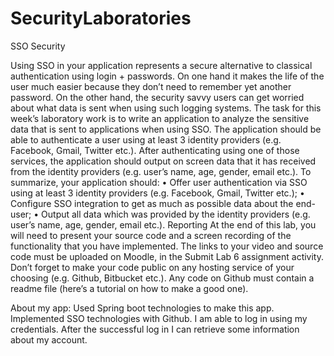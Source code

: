 # SecurityLaboratories
SSO Security

Using SSO in your application represents a secure alternative to classical authentication using
login + passwords. On one hand it makes the life of the user much easier because they don’t need
to remember yet another password. On the other hand, the security savvy users can get worried
about what data is sent when using such logging systems. The task for this week’s laboratory
work is to write an application to analyze the sensitive data that is sent to applications when
using SSO.
The application should be able to authenticate a user using at least 3 identity providers
(e.g. Facebook, Gmail, Twitter etc.). After authenticating using one of those services, the
application should output on screen data that it has received from the identity providers (e.g.
user’s name, age, gender, email etc.). To summarize, your application should:
• Offer user authentication via SSO using at least 3 identity providers (e.g. Facebook,
Gmail, Twitter etc.);
• Configure SSO integration to get as much as possible data about the end-user;
• Output all data which was provided by the identity providers (e.g. user’s name, age,
gender, email etc.).
Reporting
At the end of this lab, you will need to present your source code and a screen recording of
the functionality that you have implemented. The links to your video and source code must
be uploaded on Moodle, in the Submit Lab 6 assignment activity. Don’t forget to make your
code public on any hosting service of your choosing (e.g. Github, Bitbucket etc.). Any code on
Github must contain a readme file (here’s a tutorial on how to make a good one).

About my app:
Used Spring boot technologies to make this app.
Implemented SSO technologies with Github. I am able to log in using my credentials. After the successful log in I can retrieve some information about my account.
